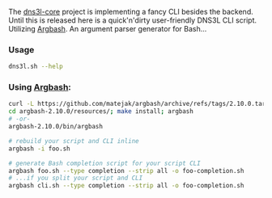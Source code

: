 The [dns3l-core][2] project is implementing a fancy CLI besides the backend. Until this is released here is a quick'n'dirty user-friendly DNS3L CLI script. Utilizing [Argbash][0]. An argument parser generator for Bash...

### Usage

```bash
dns3l.sh --help
```

### Using [Argbash][0]:

```bash
curl -L https://github.com/matejak/argbash/archive/refs/tags/2.10.0.tar.gz | tar xvz
cd argbash-2.10.0/resources/; make install; argbash
# -or-
argbash-2.10.0/bin/argbash

# rebuild your script and CLI inline
argbash -i foo.sh

# generate Bash completion script for your script CLI
argbash foo.sh --type completion --strip all -o foo-completion.sh
# ...if you split your script and CLI
argbash cli.sh --type completion --strip all -o foo-completion.sh
```

[0]: https://argbash.io/
[1]: https://argbash.readthedocs.io/en/stable/guide.html#convenience-macros
[2]: https://github.com/dns3l/dns3l-core
